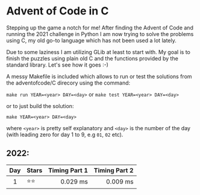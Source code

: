 # Advent of Code in C

Stepping up the game a notch for me! After finding the Advent of Code and running the 2021 challenge in Python I am now trying to solve the problems using C, my old go-to language which has not been used a lot lately. 

Due to some laziness I am utilizing GLib at least to start with. My goal is to finish the puzzles using plain old C and the functions provided by the standard library. Let's see how it goes :-)

A messy Makefile is included which allows to run or test the solutions from the adventofcode/C direcory using the command:

```make run YEAR=<year> DAY=<day>``` or ```make test YEAR=<year> DAY=<day>```

or to just build the solution:

```make YEAR=<year> DAY=<day>```

where `<year>` is pretty self explanatory and `<day>` is the number of the day (with leading zero for day 1 to 9, e.g `01`, `02` etc).

## 2022:
| Day | Stars            | Timing Part 1 | Timing Part 2 |
|:---:|:-----------------|--------------:|--------------:|
|  1  | &#11088;&#11088; | 0.029 ms      | 0.009 ms      |
